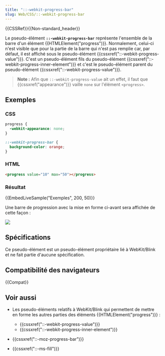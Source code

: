 ```yaml
---
title: "::-webkit-progress-bar"
slug: Web/CSS/::-webkit-progress-bar
---
```


{{CSSRef}}{{Non-standard_header}}

Le pseudo-élément **`::-webkit-progress-bar`** représente l'ensemble de la barre d'un élément {{HTMLElement("progress")}}. Normalement, celui-ci n'est visible que pour la partie de la barre qui n'est pas remplie car, par défaut, il est affiché sous le pseudo-élément {{cssxref("::-webkit-progress-value")}}. C'est un pseudo-élément fils du pseudo-élément {{cssxref("::-webkit-progress-inner-element")}} et c'est le pseudo-élément parent du pseudo-élément {{cssxref("::-webkit-progress-value")}}.

> **Note :** Afin que `::-webkit-progress-value` ait un effet, il faut que {{cssxref("appearance")}} vaille `none` sur l'élément `<progress>`.

## Exemples

### CSS

```css
progress {
  -webkit-appearance: none;
}

::-webkit-progress-bar {
  background-color: orange;
}
```

### HTML

```html
<progress value="10" max="50"></progress>
```

### Résultat

{{EmbedLiveSample("Exemples", 200, 50)}}

Une barre de progression avec la mise en forme ci-avant sera affichée de cette façon :

![](progress-bar.png)

## Spécifications

Ce pseudo-élément est un pseudo-élément propriétaire lié à WebKit/Blink et ne fait partie d'aucune spécification.

## Compatibilité des navigateurs

{{Compat}}

## Voir aussi

- Les pseudo-éléments relatifs à WebKit/Blink qui permettent de mettre en forme les autres parties des éléments {{HTMLElement("progress")}} :

  - {{cssxref("::-webkit-progress-value")}}
  - {{cssxref("::-webkit-progress-inner-element")}}

- {{cssxref("::-moz-progress-bar")}}
- {{cssxref("::-ms-fill")}}
